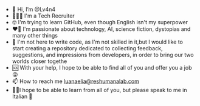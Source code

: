 - 👋 Hi, I’m @Lv4n4
- 🦸🏻‍♀️ I'm a Tech Recruiter
- 🤓 I'm trying to learn GitHub, even though English isn't my superpower
- ❤️‍🔥 I'm passionate about technology, AI, science fiction, dystopias and many other things
- 💞 I'm not here to write code, as I'm not skilled in it,but I would like to start creating a repository dedicated to collecting feedback, suggestions, and impressions from developers,
  in order to bring our two worlds closer togethe
- 🆘 With your help, I hope to be able to find all of you and offer you a job 😜
- 📫 How to reach me luanaelia@reshumanalab.com
- 🙏🏼I hope to be able to learn from all of you, but please speak to me in Italian 🙈
<!---
Lv4n4/Lv4n4 is a ✨ special ✨ repository because its `README.md` (this file) appears on your GitHub profile.
You can click the Preview link to take a look at your changes.
--->
